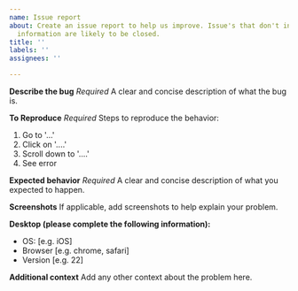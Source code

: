 ```yaml
---
name: Issue report
about: Create an issue report to help us improve. Issue's that don't include the required
  information are likely to be closed.
title: ''
labels: ''
assignees: ''

---
```


**Describe the bug** *Required*
A clear and concise description of what the bug is.

**To Reproduce** *Required*
Steps to reproduce the behavior:
1. Go to '...'
2. Click on '....'
3. Scroll down to '....'
4. See error

**Expected behavior** *Required*
A clear and concise description of what you expected to happen.

**Screenshots**
If applicable, add screenshots to help explain your problem.

**Desktop (please complete the following information):**
 - OS: [e.g. iOS]
 - Browser [e.g. chrome, safari]
 - Version [e.g. 22]

**Additional context**
Add any other context about the problem here.
